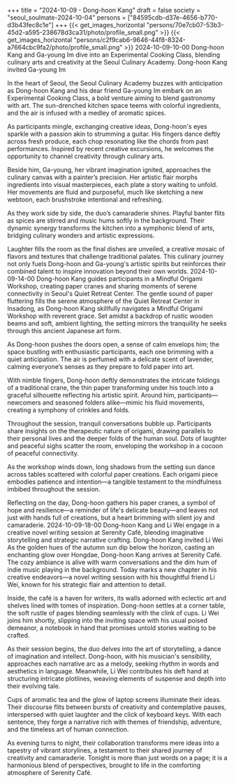 +++
title = "2024-10-09 - Dong-hoon Kang"
draft = false
society = "seoul_soulmate-2024-10-04"
persons = ["84595cdb-d37e-4656-b770-d3b43fec8c1e"]
+++
{{< get_images_horizontal "persons/70e7cb07-53b3-45d2-a595-238678d3ca31/photo/profile_small.png" >}}
{{< get_images_horizontal "persons/c2f9cab6-9646-44f8-8324-a7664cbc9fa2/photo/profile_small.png" >}}
2024-10-09-10-00
Dong-hoon Kang and Ga-young Im dive into an Experimental Cooking Class, blending culinary arts and creativity at the Seoul Culinary Academy.
Dong-hoon Kang invited Ga-young Im

In the heart of Seoul, the Seoul Culinary Academy buzzes with anticipation as Dong-hoon Kang and his dear friend Ga-young Im embark on an Experimental Cooking Class, a bold venture aiming to blend gastronomy with art. The sun-drenched kitchen space teems with colorful ingredients, and the air is infused with a medley of aromatic spices. 

As participants mingle, exchanging creative ideas, Dong-hoon's eyes sparkle with a passion akin to strumming a guitar. His fingers dance deftly across fresh produce, each chop resonating like the chords from past performances. Inspired by recent creative excursions, he welcomes the opportunity to channel creativity through culinary arts.

Beside him, Ga-young, her vibrant imagination ignited, approaches the culinary canvas with a painter’s precision. Her artistic flair morphs ingredients into visual masterpieces, each plate a story waiting to unfold. Her movements are fluid and purposeful, much like sketching a new webtoon, each brushstroke intentional and refreshing.

As they work side by side, the duo’s camaraderie shines. Playful banter flits as spices are stirred and music hums softly in the background. Their dynamic synergy transforms the kitchen into a symphonic blend of arts, bridging culinary wonders and artistic expressions.

Laughter fills the room as the final dishes are unveiled, a creative mosaic of flavors and textures that challenge traditional palates. This culinary journey not only fuels Dong-hoon and Ga-young's artistic spirits but reinforces their combined talent to inspire innovation beyond their own worlds.
2024-10-09-14-00
Dong-hoon Kang guides participants in a Mindful Origami Workshop, creating paper cranes and sharing moments of serene connectivity in Seoul's Quiet Retreat Center.
The gentle sound of paper fluttering fills the serene atmosphere of the Quiet Retreat Center in Insadong, as Dong-hoon Kang skillfully navigates a Mindful Origami Workshop with reverent grace. Set amidst a backdrop of rustic wooden beams and soft, ambient lighting, the setting mirrors the tranquility he seeks through this ancient Japanese art form.

As Dong-hoon pushes the doors open, a sense of calm envelops him; the space bustling with enthusiastic participants, each one brimming with a quiet anticipation. The air is perfumed with a delicate scent of lavender, calming everyone’s senses as they prepare to fold paper into art. 

With nimble fingers, Dong-hoon deftly demonstrates the intricate foldings of a traditional crane, the thin paper transforming under his touch into a graceful silhouette reflecting his artistic spirit. Around him, participants—newcomers and seasoned folders alike—mimic his fluid movements, creating a symphony of crinkles and folds.

Throughout the session, tranquil conversations bubble up. Participants share insights on the therapeutic nature of origami, drawing parallels to their personal lives and the deeper folds of the human soul. Dots of laughter and peaceful sighs scatter the room, enveloping the workshop in a cocoon of peaceful connectivity.

As the workshop winds down, long shadows from the setting sun dance across tables scattered with colorful paper creations. Each origami piece embodies patience and intention—a tangible testament to the mindfulness imbibed throughout the session.

Reflecting on the day, Dong-hoon gathers his paper cranes, a symbol of hope and resilience—a reminder of life's delicate beauty—and leaves not just with hands full of creations, but a heart brimming with silent joy and camaraderie.
2024-10-09-18-00
Dong-hoon Kang and Li Wei engage in a creative novel writing session at Serenity Café, blending imaginative storytelling and strategic narrative crafting.
Dong-hoon Kang invited Li Wei
As the golden hues of the autumn sun dip below the horizon, casting an enchanting glow over Hongdae, Dong-hoon Kang arrives at Serenity Café. The cozy ambiance is alive with warm conversations and the dim hum of indie music playing in the background. Today marks a new chapter in his creative endeavors—a novel writing session with his thoughtful friend Li Wei, known for his strategic flair and attention to detail.

Inside, the café is a haven for writers, its walls adorned with eclectic art and shelves lined with tomes of inspiration. Dong-hoon settles at a corner table, the soft rustle of pages blending seamlessly with the clink of cups. Li Wei joins him shortly, slipping into the inviting space with his usual poised demeanor, a notebook in hand that promises untold stories waiting to be crafted.

As their session begins, the duo delves into the art of storytelling, a dance of imagination and intellect. Dong-hoon, with his musician's sensibility, approaches each narrative arc as a melody, seeking rhythm in words and aesthetics in language. Meanwhile, Li Wei contributes his deft hand at structuring intricate plotlines, weaving elements of suspense and depth into their evolving tale.

Cups of aromatic tea and the glow of laptop screens illuminate their ideas. Their discourse flits between bursts of creativity and contemplative pauses, interspersed with quiet laughter and the click of keyboard keys. With each sentence, they forge a narrative rich with themes of friendship, adventure, and the timeless art of human connection.

As evening turns to night, their collaboration transforms mere ideas into a tapestry of vibrant storylines, a testament to their shared journey of creativity and camaraderie. Tonight is more than just words on a page; it is a harmonious blend of perspectives, brought to life in the comforting atmosphere of Serenity Café.
